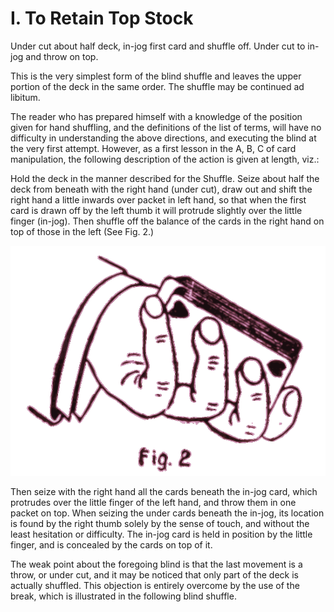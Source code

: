 # I. To Retain Top Stock

Under cut about half deck, in-jog first card and shuffle off. Under cut to in-jog and throw on top.

This is the very simplest form of the blind shuffle and leaves the upper portion of the deck in the same order. The shuffle may be continued ad libitum.

The reader who has prepared himself with a knowledge of the position given for hand shuffling, and the definitions of the list of terms, will have no difficulty in understanding the above directions, and executing the blind at the very first attempt. However, as a first lesson in the A, B, C of card manipulation, the following description of the action is given at length, viz.:

Hold the deck in the manner described for the Shuffle. Seize about half the deck from beneath with the right hand \(under cut\), draw out and shift the right hand a little inwards over packet in left hand, so that when the first card is drawn off by the left thumb it will protrude slightly over the little finger \(in-jog\). Then shuffle off the balance of the cards in the right hand on top of those in the left \(See Fig. 2.\)

![Fig. 2](../../.gitbook/assets/fig002%20%281%29.svg)

Then seize with the right hand all the cards beneath the in-jog card, which protrudes over the little finger of the left hand, and throw them in one packet on top. When seizing the under cards beneath the in-jog, its location is found by the right thumb solely by the sense of touch, and without the least hesitation or difficulty. The in-jog card is held in position by the little finger, and is concealed by the cards on top of it.

The weak point about the foregoing blind is that the last movement is a throw, or under cut, and it may be noticed that only part of the deck is actually shuffled. This objection is entirely overcome by the use of the break, which is illustrated in the following blind shuffle.

